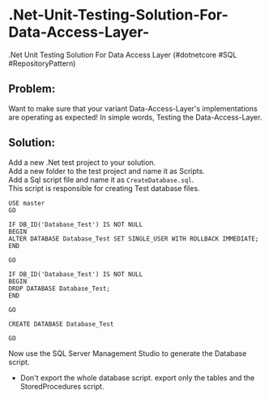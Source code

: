 # .Net-Unit-Testing-Solution-For-Data-Access-Layer-
.Net Unit Testing Solution For Data Access Layer  (#dotnetcore  #SQL #RepositoryPattern)

## Problem:
Want to make sure that your variant Data-Access-Layer's implementations are operating as expected!
In simple words, Testing the Data-Access-Layer.

## Solution:
Add a new .Net test project to your solution.  
Add a new folder to the test project and name it as Scripts.  
Add a Sql script file and name it as `CreateDatabase.sql`.  
This script is responsible for creating Test database files.  
```
USE master
GO

IF DB_ID('Database_Test') IS NOT NULL
BEGIN
ALTER DATABASE Database_Test SET SINGLE_USER WITH ROLLBACK IMMEDIATE;
END

GO

IF DB_ID('Database_Test') IS NOT NULL
BEGIN
DROP DATABASE Database_Test;
END

GO

CREATE DATABASE Database_Test

GO
```  
Now use the SQL Server Management Studio to generate the Database script.
* Don't export the whole database script. export only the tables and the StoredProcedures script.  
